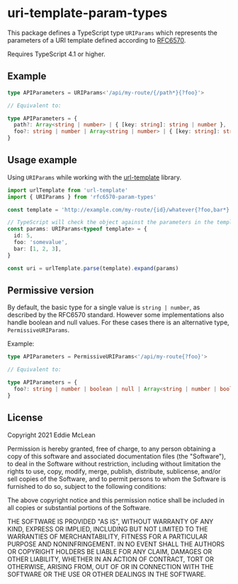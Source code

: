 # uri-template-param-types

This package defines a TypeScript type `URIParams` which represents the parameters of a URI template defined according to [RFC6570](https://datatracker.ietf.org/doc/html/rfc6570).

Requires TypeScript 4.1 or higher.

## Example

```typescript
type APIParameters = URIParams<'/api/my-route/{/path*}{?foo}'>

// Equivalent to:

type APIParameters = {
  path?: Array<string | number> | { [key: string]: string | number },
  foo?: string | number | Array<string | number> | { [key: string]: string | number },
}
```

## Usage example

Using `URIParams` while working with the [url-template](https://www.npmjs.com/package/url-template) library.

```typescript
import urlTemplate from 'url-template'
import { URIParams } from 'rfc6570-param-types'

const template = 'http://example.com/my-route/{id}/whatever{?foo,bar*}'

// TypeScript will check the object against the parameters in the template
const params: URIParams<typeof template> = {
  id: 5,
  foo: 'somevalue',
  bar: [1, 2, 3],
}

const uri = urlTemplate.parse(template).expand(params)
```

## Permissive version

By default, the basic type for a single value is `string | number`, as described by the RFC6570 standard. However some implementations also handle boolean and null values. For these cases there is an alternative type, `PermissiveURIParams`.

Example:

```typescript
type APIParameters = PermissiveURIParams<'/api/my-route{?foo}'>

// Equivalent to:

type APIParameters = {
  foo?: string | number | boolean | null | Array<string | number | boolean | null> | { [key: string]: string | number | boolean | null },
}
```

## License

Copyright 2021 Eddie McLean

Permission is hereby granted, free of charge, to any person obtaining a copy of this software and associated documentation files (the "Software"), to deal in the Software without restriction, including without limitation the rights to use, copy, modify, merge, publish, distribute, sublicense, and/or sell copies of the Software, and to permit persons to whom the Software is furnished to do so, subject to the following conditions:

The above copyright notice and this permission notice shall be included in all copies or substantial portions of the Software.

THE SOFTWARE IS PROVIDED "AS IS", WITHOUT WARRANTY OF ANY KIND, EXPRESS OR IMPLIED, INCLUDING BUT NOT LIMITED TO THE WARRANTIES OF MERCHANTABILITY, FITNESS FOR A PARTICULAR PURPOSE AND NONINFRINGEMENT. IN NO EVENT SHALL THE AUTHORS OR COPYRIGHT HOLDERS BE LIABLE FOR ANY CLAIM, DAMAGES OR OTHER LIABILITY, WHETHER IN AN ACTION OF CONTRACT, TORT OR OTHERWISE, ARISING FROM, OUT OF OR IN CONNECTION WITH THE SOFTWARE OR THE USE OR OTHER DEALINGS IN THE SOFTWARE.
